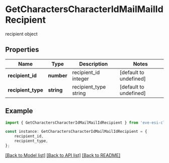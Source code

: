 # GetCharactersCharacterIdMailMailIdRecipient

recipient object

## Properties

Name | Type | Description | Notes
------------ | ------------- | ------------- | -------------
**recipient_id** | **number** | recipient_id integer | [default to undefined]
**recipient_type** | **string** | recipient_type string | [default to undefined]

## Example

```typescript
import { GetCharactersCharacterIdMailMailIdRecipient } from 'eve-esi-client-ts';

const instance: GetCharactersCharacterIdMailMailIdRecipient = {
    recipient_id,
    recipient_type,
};
```

[[Back to Model list]](../README.md#documentation-for-models) [[Back to API list]](../README.md#documentation-for-api-endpoints) [[Back to README]](../README.md)
